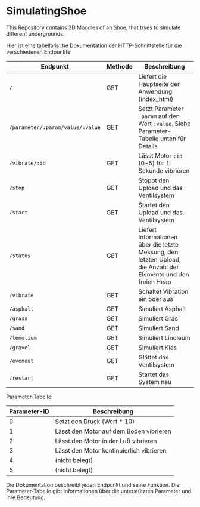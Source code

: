 # SimulatingShoe
This Repository contains 3D Moddles of an Shoe, that tryes to simulate different undergrounds.

Hier ist eine tabellarische Dokumentation der HTTP-Schnittstelle für die verschiedenen Endpunkte:

| Endpunkt                  | Methode | Beschreibung                                                                                                     |
|---------------------------|---------|------------------------------------------------------------------------------------------------------------------|
| `/`                       | GET     | Liefert die Hauptseite der Anwendung (index_html)                                                               |
| `/parameter/:param/value/:value` | GET     | Setzt Parameter `:param` auf den Wert `:value`. Siehe Parameter-Tabelle unten für Details                        |
| `/vibrate/:id`            | GET     | Lässt Motor `:id` (0-5) für 1 Sekunde vibrieren                                                                  |
| `/stop`                   | GET     | Stoppt den Upload und das Ventilsystem                                                                           |
| `/start`                  | GET     | Startet den Upload und das Ventilsystem                                                                          |
| `/status`                 | GET     | Liefert Informationen über die letzte Messung, den letzten Upload, die Anzahl der Elemente und den freien Heap |
| `/vibrate`                | GET     | Schaltet Vibration ein oder aus                                                                                   |
| `/asphalt`                | GET     | Simuliert Asphalt                                                                                                |
| `/grass`                  | GET     | Simuliert Gras                                                                                                   |
| `/sand`                   | GET     | Simuliert Sand                                                                                                   |
| `/lenolium`               | GET     | Simuliert Linoleum                                                                                               |
| `/gravel`                 | GET     | Simuliert Kies                                                                                                   |
| `/evenout`                | GET     | Glättet das Ventilsystem                                                                                         |
| `/restart`                | GET     | Startet das System neu                                                                                           |

Parameter-Tabelle:

| Parameter-ID | Beschreibung                             |
|--------------|------------------------------------------|
| 0            | Setzt den Druck (Wert * 10)              |
| 1            | Lässt den Motor auf dem Boden vibrieren  |
| 2            | Lässt den Motor in der Luft vibrieren    |
| 3            | Lässt den Motor kontinuierlich vibrieren |
| 4            | (nicht belegt)                           |
| 5            | (nicht belegt)                           |

Die Dokumentation beschreibt jeden Endpunkt und seine Funktion. Die Parameter-Tabelle gibt Informationen über die unterstützten Parameter und ihre Bedeutung.
